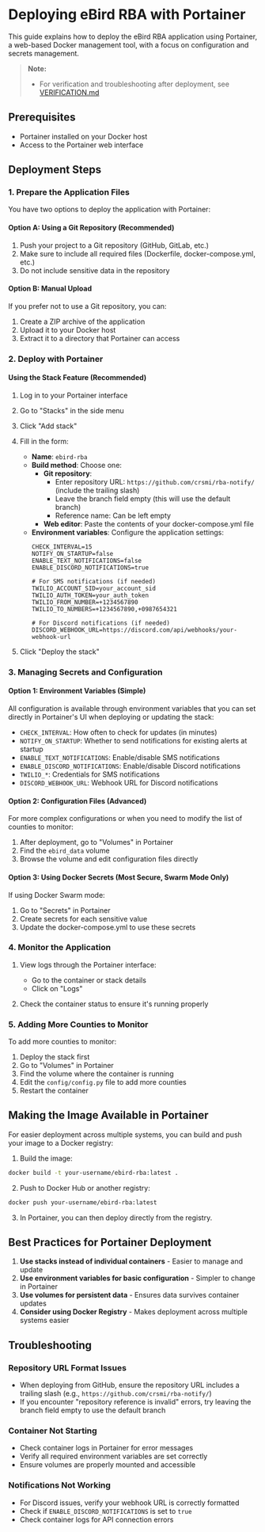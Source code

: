 # Deploying eBird RBA with Portainer

This guide explains how to deploy the eBird RBA application using Portainer, a web-based Docker management tool, with a focus on configuration and secrets management.

> **Note:**
> - For verification and troubleshooting after deployment, see [VERIFICATION.md](VERIFICATION.md)

## Prerequisites

- Portainer installed on your Docker host
- Access to the Portainer web interface

## Deployment Steps

### 1. Prepare the Application Files

You have two options to deploy the application with Portainer:

#### Option A: Using a Git Repository (Recommended)

1. Push your project to a Git repository (GitHub, GitLab, etc.)
2. Make sure to include all required files (Dockerfile, docker-compose.yml, etc.)
3. Do not include sensitive data in the repository

#### Option B: Manual Upload

If you prefer not to use a Git repository, you can:
1. Create a ZIP archive of the application
2. Upload it to your Docker host
3. Extract it to a directory that Portainer can access

### 2. Deploy with Portainer

#### Using the Stack Feature (Recommended)

1. Log in to your Portainer interface
2. Go to "Stacks" in the side menu
3. Click "Add stack"
4. Fill in the form:
   - **Name**: `ebird-rba`
   - **Build method**: Choose one:
     - **Git repository**: 
       - Enter repository URL: `https://github.com/crsmi/rba-notify/` (include the trailing slash)
       - Leave the branch field empty (this will use the default branch)
       - Reference name: Can be left empty
     - **Web editor**: Paste the contents of your docker-compose.yml file
   - **Environment variables**: Configure the application settings:
     ```
     CHECK_INTERVAL=15
     NOTIFY_ON_STARTUP=false
     ENABLE_TEXT_NOTIFICATIONS=false
     ENABLE_DISCORD_NOTIFICATIONS=true
     
     # For SMS notifications (if needed)
     TWILIO_ACCOUNT_SID=your_account_sid
     TWILIO_AUTH_TOKEN=your_auth_token
     TWILIO_FROM_NUMBER=+1234567890
     TWILIO_TO_NUMBERS=+1234567890,+0987654321
     
     # For Discord notifications (if needed)
     DISCORD_WEBHOOK_URL=https://discord.com/api/webhooks/your-webhook-url
     ```

5. Click "Deploy the stack"

### 3. Managing Secrets and Configuration

#### Option 1: Environment Variables (Simple)

All configuration is available through environment variables that you can set directly in Portainer's UI when deploying or updating the stack:

- `CHECK_INTERVAL`: How often to check for updates (in minutes)
- `NOTIFY_ON_STARTUP`: Whether to send notifications for existing alerts at startup
- `ENABLE_TEXT_NOTIFICATIONS`: Enable/disable SMS notifications
- `ENABLE_DISCORD_NOTIFICATIONS`: Enable/disable Discord notifications
- `TWILIO_*`: Credentials for SMS notifications
- `DISCORD_WEBHOOK_URL`: Webhook URL for Discord notifications

#### Option 2: Configuration Files (Advanced)

For more complex configurations or when you need to modify the list of counties to monitor:

1. After deployment, go to "Volumes" in Portainer
2. Find the `ebird_data` volume
3. Browse the volume and edit configuration files directly

#### Option 3: Using Docker Secrets (Most Secure, Swarm Mode Only)

If using Docker Swarm mode:

1. Go to "Secrets" in Portainer
2. Create secrets for each sensitive value
3. Update the docker-compose.yml to use these secrets

### 4. Monitor the Application

1. View logs through the Portainer interface:
   - Go to the container or stack details
   - Click on "Logs"

2. Check the container status to ensure it's running properly

### 5. Adding More Counties to Monitor

To add more counties to monitor:

1. Deploy the stack first
2. Go to "Volumes" in Portainer
3. Find the volume where the container is running
4. Edit the `config/config.py` file to add more counties
5. Restart the container

## Making the Image Available in Portainer

For easier deployment across multiple systems, you can build and push your image to a Docker registry:

1. Build the image:
```bash
docker build -t your-username/ebird-rba:latest .
```

2. Push to Docker Hub or another registry:
```bash
docker push your-username/ebird-rba:latest
```

3. In Portainer, you can then deploy directly from the registry.

## Best Practices for Portainer Deployment

1. **Use stacks instead of individual containers** - Easier to manage and update
2. **Use environment variables for basic configuration** - Simpler to change in Portainer
3. **Use volumes for persistent data** - Ensures data survives container updates
4. **Consider using Docker Registry** - Makes deployment across multiple systems easier

## Troubleshooting

### Repository URL Format Issues
- When deploying from GitHub, ensure the repository URL includes a trailing slash (e.g., `https://github.com/crsmi/rba-notify/`)
- If you encounter "repository reference is invalid" errors, try leaving the branch field empty to use the default branch

### Container Not Starting
- Check container logs in Portainer for error messages
- Verify all required environment variables are set correctly
- Ensure volumes are properly mounted and accessible

### Notifications Not Working
- For Discord issues, verify your webhook URL is correctly formatted
- Check if `ENABLE_DISCORD_NOTIFICATIONS` is set to `true`
- Check container logs for API connection errors
